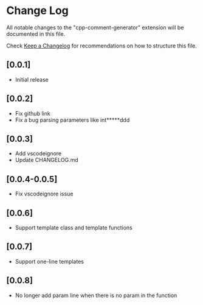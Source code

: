 # Change Log

All notable changes to the "cpp-comment-generator" extension will be documented in this file.

Check [Keep a Changelog](http://keepachangelog.com/) for recommendations on how to structure this file.

## [0.0.1]

- Initial release

## [0.0.2]

- Fix github link
- Fix a bug parsing parameters like int*****ddd

## [0.0.3]
- Add vscodeignore
- Update CHANGELOG.md 

## [0.0.4-0.0.5]
- Fix vscodeignore issue

## [0.0.6]
- Support template class and template functions

## [0.0.7]
- Support one-line templates

## [0.0.8]
- No longer add param line when there is no param in the function 